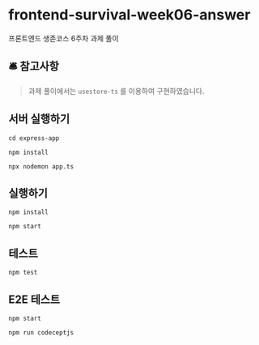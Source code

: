 # frontend-survival-week06-answer

프론트엔드 생존코스 6주차 과제 풀이

## 🛎 참고사항

> 과제 풀이에서는 `usestore-ts` 를 이용하여 구현하였습니다.

## 서버 실행하기

```shell
cd express-app

npm install

npx nodemon app.ts
```

## 실행하기

```shell
npm install

npm start
```

## 테스트

```shell
npm test
```

## E2E 테스트

```shell
npm start

npm run codeceptjs
```
